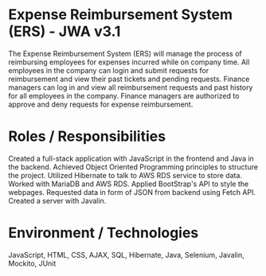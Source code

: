 # Expense Reimbursement System (ERS) - JWA v3.1 
The Expense Reimbursement System (ERS) will manage the process of reimbursing employees for expenses incurred while on company time. All employees in the company can login and submit requests for reimbursement and view their past tickets and pending requests. Finance managers can log in and view all reimbursement requests and past history for all employees in the company. Finance managers are authorized to approve and deny requests for expense reimbursement.

# Roles / Responsibilities
Created a full-stack application with JavaScript in the frontend and Java in the backend.
Achieved Object Oriented Programming principles to structure the project.
Utilized Hibernate to talk to AWS RDS service to store data.
Worked with MariaDB and AWS RDS.
Applied BootStrap's API to style the webpages.
Requested data in form of JSON from backend using Fetch API.
Created a server with Javalin.

# Environment / Technologies
JavaScript, HTML, CSS, AJAX, SQL, Hibernate, Java, Selenium, Javalin, Mockito, JUnit
